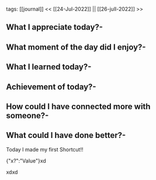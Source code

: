 
tags: [[journal]]
<< [[24-Jul-2022]] || [[26-jull-2022]]  >>

## What I appreciate today?-

## What moment of the day did I enjoy?-

## What I learned today?-

## Achievement of today?-

## How could I have connected more with someone?-

## What could I have done better?-

Today I made my first Shortcut!!


{"x?":"Value"}xd


xdxd